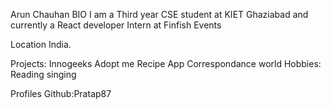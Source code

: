 Arun Chauhan
BIO
I am a Third year CSE student at KIET Ghaziabad and currently a React developer Intern at Finfish Events

Location
India.

Projects:
Innogeeks
Adopt me
Recipe App
Correspondance world
Hobbies:
Reading
singing

Profiles
Github:Pratap87
